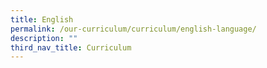 ```yaml
---
title: English
permalink: /our-curriculum/curriculum/english-language/
description: ""
third_nav_title: Curriculum
---
```

